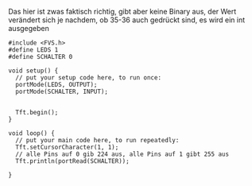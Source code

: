 Das hier ist zwas faktisch richtig, gibt aber keine Binary aus, der Wert
verändert sich je nachdem, ob 35-36 auch gedrückt sind, es wird ein int ausgegeben
```
#include <FVS.h>
#define LEDS 1
#define SCHALTER 0

void setup() {
  // put your setup code here, to run once:
  portMode(LEDS, OUTPUT);
  portMode(SCHALTER, INPUT);


  Tft.begin();
}

void loop() {
  // put your main code here, to run repeatedly:
  Tft.setCursorCharacter(1, 1);
  // alle Pins auf 0 gib 224 aus, alle Pins auf 1 gibt 255 aus
  Tft.println(portRead(SCHALTER));

}
```

